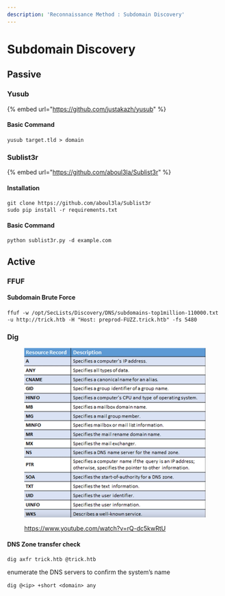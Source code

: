 ```yaml
---
description: 'Reconnaissance Method : Subdomain Discovery'
---
```


# Subdomain Discovery

## Passive

### Yusub

{% embed url="https://github.com/justakazh/yusub" %}

#### Basic Command

```
yusub target.tld > domain
```

### Sublist3r

{% embed url="https://github.com/aboul3la/Sublist3r" %}

#### Installation

```
git clone https://github.com/aboul3la/Sublist3r
sudo pip install -r requirements.txt
```

#### Basic Command

```
python sublist3r.py -d example.com
```

## Active

### FFUF

#### Subdomain Brute Force

```
ffuf -w /opt/SecLists/Discovery/DNS/subdomains-top1million-110000.txt -u http://trick.htb -H "Host: preprod-FUZZ.trick.htb" -fs 5480
```

### Dig

<figure><img src="../../.gitbook/assets/image (5).png" alt=""><figcaption><p><a href="https://www.youtube.com/watch?v=rQ-dc5kwRtU">https://www.youtube.com/watch?v=rQ-dc5kwRtU</a></p></figcaption></figure>

#### DNS Zone transfer check

```
dig axfr trick.htb @trick.htb
```

enumerate the DNS servers to confirm the system’s name

```
dig @<ip> +short <domain> any
```

